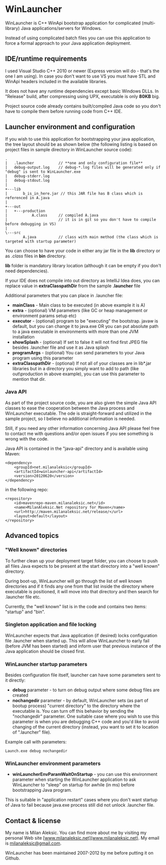 WinLauncher
===========

WinLauncher is C++ WinApi bootstrap application for complicated (multi-library) Java applications/servers for Windows.

Instead of using complicated batch files you can use this application to force a formal approach to your 
Java application deployment.


IDE/runtime requirements
------------------------

I used Visual Studio C++ 2010 or newer (Express version will do - that's the one I am using). In case you don't want to use VS
you must have STL and WinApi headers included in the available libraries.

It does not have any runtime dependencies except basic Windows DLLs. In "Release" build, after compressing using UPX,
executable is only **80KB** big.

Project source code already contains built/compiled Java code so you don't have to compile them before
running code from C++ IDE.


Launcher environment and configuration
--------------------------------------

If you wish to use this application for bootstrapping your java application, the tree layout should be as shown below (the following listing
is based on project files in sample directory in WinLauncher source code):


```
.
|   .launcher           // **one and only configuration file**
|   debug-output.log    // debug-*.log files will be generated only if "debug" is sent to WinLauncher.exe
|   debug-stderr.log
|   debug-stdout.log
|
+---lib
|       b_is_in_here.jar // this JAR file has B class which is referenced in A.java
|
+---out
|   +---production
|           A.class     // compiled A.java 
|                       // it is in git so you don't have to compile before debugging in VS)
|
\---src
        A.java          // class with main method (the class which is targeted with startup parameter)
```

You can choose to have your code in either any jar file in the **lib** directory or as *.class* files in **bin** directory.

**lib** folder is mandatory library location (although it can be empty if you don't need dependencies).

If your IDE does not compile into out directory as IntelliJ Idea does, you can replace value in
**extraClasspathDir** from the sample **.launcher** file

Additional parameters that you can place in .launcher file:

- **mainClass** - Main class to be executed (in above example it is A)
- **extra** - (optional) VM parameters (like GC or heap management or environment params setup etc)
- **executor** - (optional) program to be "executing" the bootstrap. javaw is default, but you can change it to java.exe 
  OR you can put absolute path to a java executable in environments with more than one JVM installation
- **showSplash** - (optional) If set to false it will not find first JPEG file besides .launcher file 
and use it as Java splash
- **programArgs** - (optional) You can send parameters to your Java program using this parameter
- **extraClasspathDir** - (optional) If not all of your classes are in lib\*.jar libraries but in a directory you
simply want to add to path (like out\production in above example), you can use this parameter to mention that dir.


### Java API

As part of the project source code, you are also given the simple Java API classes to ease the cooperation between 
the Java process and WinLauncher executable. The ode is straight-forward and utilized in the sample project, so
I believe no additional information is needed. 

Still, if you need any other information concerning Java API please feel free to contact me with questions and/or
open issues if you see something is wrong with the code.

Java API is contained in the "java-api" directory and is available using Maven:

```
<dependency>
    <groupId>net.milanaleksic</groupId>
    <artifactId>winlauncher-api</artifactId>
    <version>20120620</version>
</dependency>
```

in the following repo:

```
<repository>
    <id>mavenrepo-maven.milanaleksic.net</id>
    <name>MilanAleksic.Net repository for Maven</name>
    <url>http://maven.milanaleksic.net/release/</url>
    <layout>default</layout>
</repository>
```

Advanced topics
---------------

### "Well known" directories

To further clean up your deployment target folder, you can choose to push all files Java expects to be 
present at the start directory into a "well known" directory.

During boot-up, WinLauncher will go through the list of well known directories and if it finds any one from that list
inside the directory where executable is positioned, it will move into that directory and then search for
.launcher file etc.

Currently, the "well known" list is in the code and contains two items: "startup" and "bin".


### Singleton application and file locking

WinLauncher expects that Java application (if desired) locks configuration file .launcher when started up.
This will allow WinLauncher to early fail (before JVM has been started) and inform user that previous instance
of the Java application should be closed first.

### WinLauncher startup parameters

Besides configuration file itself, launcher can have some parameters sent to it directly:

- **debug** parameter - to turn on debug output where some debug files are created
- **nochangedir** parameter - by default, WinLauncher sets (as part of bootup process)
"current directory" to the directory where the executable is. You can turn off this behavior by sending the
"nochangedir" parameter. One suitable case where you wish to use this parameter is when you are debugging C++ code 
and you'd like to avoid changing of the current directory (instead, you want to set it to location of ".launcher" file).

Example call with parameters:
```
Launch.exe debug nochangedir
```


### WinLauncher environment parameters

- **winLauncherEnvParamWaitOnStartup** - you can use this environment parameter when starting the WinLauncher
application to ask WinLauncher to "sleep" on startup for awhile (in ms) before bootstrapping Java program. 

This is suitable in "application restart" cases where you don't want startup of Java
to fail because java.exe process still did not unlock .launcher file.



Contact & license
-----------------

My name is Milan Aleksic. You can find more about me by visiting my personal Web site 
[www.milanaleksic.net](www.milanaleksic.net). 
My email is milanaleksic@gmail.com. 

WinLauncher has been maintained 2007-2012 by me before putting it on Github.
